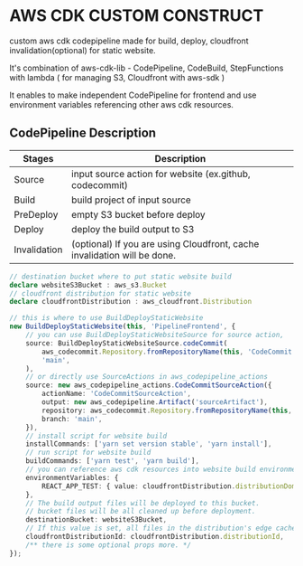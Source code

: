 # AWS CDK CUSTOM CONSTRUCT

custom aws cdk codepipeline made for build, deploy, cloudfront invalidation(optional) for static website.

It's combination of aws-cdk-lib - CodePipeline, CodeBuild, StepFunctions with lambda ( for managing S3, Cloudfront with aws-sdk )

It enables to make independent CodePipeline for frontend and use environment variables referencing other aws cdk resources.

## CodePipeline Description

Stages             | Description
-------------------|---------------------------------------------------------------------------------
Source             | input source action for website (ex.github, codecommit)
Build              | build project of input source
PreDeploy          | empty S3 bucket before deploy
Deploy             | deploy the build output to S3
Invalidation       | (optional) If you are using Cloudfront, cache invalidation will be done.


```typescript
// destination bucket where to put static website build
declare websiteS3Bucket : aws_s3.Bucket
// cloudfront distribution for static website
declare cloudfrontDistribution : aws_cloudfront.Distribution

// this is where to use BuildDeployStaticWebsite
new BuildDeployStaticWebsite(this, 'PipelineFrontend', {
    // you can use BuildDeployStaticWebsiteSource for source action, 
    source: BuildDeployStaticWebsiteSource.codeCommit(
        aws_codecommit.Repository.fromRepositoryName(this, 'CodeCommit', 'aws-cdk-custom-build-deploy-static-website-frontend'),
        'main',
    ),
    // or directly use SourceActions in aws_codepipeline_actions
    source: new aws_codepipeline_actions.CodeCommitSourceAction({
        actionName: 'CodeCommitSourceAction',
        output: new aws_codepipeline.Artifact('sourceArtifact'),
        repository: aws_codecommit.Repository.fromRepositoryName(this, 'CodeCommit', 'aws-cdk-custom-build-deploy-static-website-frontend'),
        branch: 'main',
    }),
    // install script for website build
    installCommands: ['yarn set version stable', 'yarn install'],
    // run script for website build
    buildCommands: ['yarn test', 'yarn build'],
    // you can reference aws cdk resources into website build environment variables like below
    environmentVariables: {
        REACT_APP_TEST: { value: cloudfrontDistribution.distributionDomainName },
    },
    // The build output files will be deployed to this bucket.
    // bucket files will be all cleaned up before deployment.
    destinationBucket: websiteS3Bucket,
    // If this value is set, all files in the distribution's edge caches will be invalidated after the deployment of build output.
    cloudfrontDistributionId: cloudfrontDistribution.distributionId,
    /** there is some optional props more. */
});
```
<!-- 
## 0.0.1
fix relative path error

## 0.0.2
fix destinationBucket interface

put missing export

## 0.0.3
trying to fix type error problem

## 0.0.4
fix some interface name problem

add predeploy stage - empty s3 bucket before deploy

fixed readme

fixed some props initial value
-->